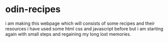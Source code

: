 # odin-recipes

i am making this webpage which will consists of some recipes and their resources i have used some html css and javascript before but i am starting again with small steps and regaining my long lost memories.